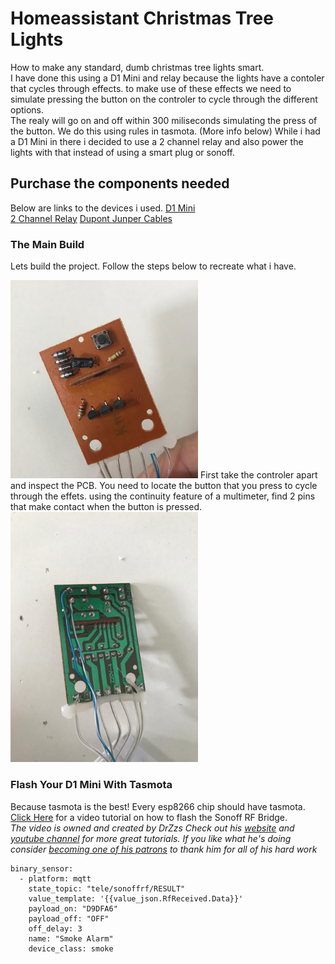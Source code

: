 # Homeassistant Christmas Tree Lights
How to make any standard, dumb christmas tree lights smart.  
I have done this using a D1 Mini and relay because the lights have a contoler that cycles through effects. to make use of these effects we need to simulate pressing the button on the controler to cycle through the different options.  
The realy will go on and off within 300 miliseconds simulating the press of the button. We do this using rules in tasmota. (More info below)
While i had a D1 Mini in there i decided to use a 2 channel relay and also power the lights with that instead of using a smart plug or sonoff.  

## Purchase the components needed
Below are links to the devices i used.
[D1 Mini](https://www.banggood.com/custlink/Gm3KgKZrD4)  
[2 Channel Relay](https://www.banggood.com/custlink/K3mveKON0G)
[Dupont Junper Cables](https://www.banggood.com/custlink/vDvD6DjOQt)

### The Main Build  
Lets build the project. Follow the steps below to recreate what i have.

<img src="https://github.com/geekyclarkey/homeassistant/blob/master/hass_projects/homeassistant_christmas_tree_lights/images/lights_pcb.jpeg" width="300px">  
First take the controler apart and inspect the PCB.  
You need to locate the button that you press to cycle through the effets.  
using the continuity feature of a multimeter, find 2 pins that make contact when the button is pressed.  

<img src="https://github.com/geekyclarkey/homeassistant/blob/master/hass_projects/homeassistant_christmas_tree_lights/images/lights_pcb_soldered.jpeg" width="300px">  


### Flash Your D1 Mini With Tasmota
Because tasmota is the best! Every esp8266 chip should have tasmota.
[Click Here](https://www.youtube.com/watch?v=OfSbIFIJPuc) for a video tutorial on how to flash the Sonoff RF Bridge.  
*The video is owned and created by DrZzs Check out his [website](http://drzzs.com/) and [youtube channel](https://www.youtube.com/channel/UC7G4tLa4Kt6A9e3hJ-HO8ng) for more great tutorials. If you like what he's doing consider [becoming one of his patrons](https://www.patreon.com/DrZzs/overviewbuying) to thank him for all of his hard work*



```
binary_sensor:
  - platform: mqtt
    state_topic: "tele/sonoffrf/RESULT"
    value_template: '{{value_json.RfReceived.Data}}'
    payload_on: "D9DFA6"
    payload_off: "OFF"
    off_delay: 3
    name: "Smoke Alarm"
    device_class: smoke
```

